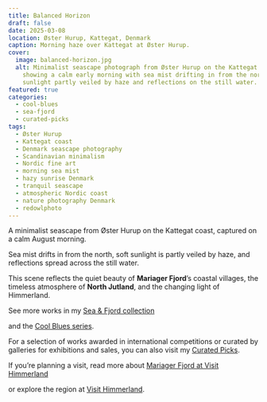 ```yaml
---
title: Balanced Horizon
draft: false
date: 2025-03-08
location: Øster Hurup, Kattegat, Denmark
caption: Morning haze over Kattegat at Øster Hurup.
cover:
  image: balanced-horizon.jpg
  alt: Minimalist seascape photograph from Øster Hurup on the Kattegat coast,
    showing a calm early morning with sea mist drifting in from the north, soft
    sunlight partly veiled by haze and reflections on the still water.
featured: true
categories:
  - cool-blues
  - sea-fjord
  - curated-picks
tags:
  - Øster Hurup
  - Kattegat coast
  - Denmark seascape photography
  - Scandinavian minimalism
  - Nordic fine art
  - morning sea mist
  - hazy sunrise Denmark
  - tranquil seascape
  - atmospheric Nordic coast
  - nature photography Denmark
  - redowlphoto
---
```

A minimalist seascape from Øster Hurup on the Kattegat coast, captured on a calm August morning.

Sea mist drifts in from the north, soft sunlight is partly veiled by haze, and reflections spread across the still water.

This scene reflects the quiet beauty of **Mariager Fjord**’s coastal villages, the timeless atmosphere of **North Jutland**, and the changing light of Himmerland.

See more works in my [Sea & Fjord collection](https://redowlphoto.dk/categories/sea-fjord/?utm_source=chatgpt.com)

and the [Cool Blues series](https://redowlphoto.dk/categories/cool-blues/?utm_source=chatgpt.com).

For a selection of works awarded in international competitions or curated by galleries for exhibitions and sales, you can also visit my [Curated Picks](https://redowlphoto.dk/categories/curated-picks/?utm_source=chatgpt.com).

If you’re planning a visit, read more about [Mariager Fjord at Visit Himmerland](https://www.visithimmerland.dk/himmerland/planlaeg-din-tur/mariager-fjord-gdk1098491?utm_source=chatgpt.com)

or explore the region at [Visit Himmerland](https://www.visithimmerland.dk?utm_source=chatgpt.com).

<!--more-->
